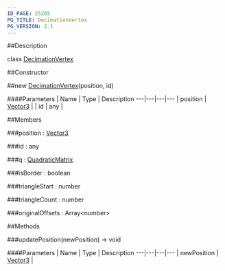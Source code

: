 ```yaml
---
ID_PAGE: 25265
PG_TITLE: DecimationVertex
PG_VERSION: 2.1
---
```

##Description

class [DecimationVertex](/classes/2.2/DecimationVertex)



##Constructor

##new [DecimationVertex](/classes/2.2/DecimationVertex)(position, id)



####Parameters
 | Name | Type | Description
---|---|---|---
 | position | [Vector3](/classes/2.2/Vector3) | 
 | id | any | 

##Members

###position : [Vector3](/classes/2.2/Vector3)



###id : any



###q : [QuadraticMatrix](/classes/2.2/QuadraticMatrix)



###isBorder : boolean



###triangleStart : number



###triangleCount : number



###originalOffsets : Array&lt;number&gt;



##Methods

###updatePosition(newPosition) &rarr; void



####Parameters
 | Name | Type | Description
---|---|---|---
 | newPosition | [Vector3](/classes/2.2/Vector3) | 

